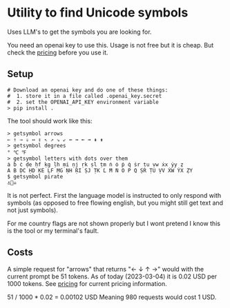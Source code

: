 # Utility to find Unicode symbols

Uses LLM's to get the symbols you are looking for.

You need an openai key to use this. Usage is not free but it is cheap. But check the [pricing](https://beta.openai.com/pricing) before you use it.

## Setup

```shell
# Download an openai key and do one of these things:
#  1. store it in a file called .openai_key.secret
#  2. set the OPENAI_API_KEY environment variable
> pip install .
```

The tool should work like this:

```shell
> getsymbol arrows
⇐ ⇑ ⇒ ⇓ ⇔ ⇕ ⇖ ⇗ ⇘ ⇙ ⇚ ⇛ ⇜ ⇝ ⇞ ⇟
> getsymbol degrees
° ℃ ℉
> getsymbol letters with dots over them
̇a ̇b ̇c ḍe ḥf ḳg ḷh ṃi ṇj ṛk ṣl ṭm ̇n ̇o ̇p ̇q ṡr ṭu ṿw ẋx ẏy ̣z
̇A ̇B ḌC ḤD ḲE ḶF ṂG ṆH ṚI ṢJ ṬK ̇L ̇M ̇N ̇O ̇P ̇Q ṢR ṬU ṾV ẊW ẎX ẒY
$ getsymbol pirate
⚓️🏴‍☠️
```

It is not perfect. First the language model is instructed to only respond with symbols (as opposed to free flowing english, but you might still get text and not just symbols).

For me country flags are not shown properly but I wont pretend I know this is the tool or my terminal's fault.

## Costs


A simple request for "arrows" that returns "← ↓ ↑ →" would with the current prompt be 51 tokens.
As of today (2023-03-04) it is 0.02 USD per 1000 tokens. See [pricing](https://beta.openai.com/pricing) for current pricing information.

51 / 1000 * 0.02 = 0.00102 USD
Meaning 980 requests would cost 1 USD.